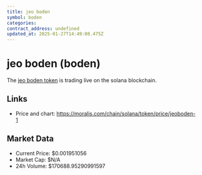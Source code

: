 ```yaml
---
title: jeo boden
symbol: boden
categories: 
contract_address: undefined
updated_at: 2025-01-27T14:49:08.475Z
---
```


# jeo boden (boden)
The [jeo boden token](https://moralis.com/chain/solana/token/price/jeoboden-1) is trading live on the solana blockchain.

## Links
- Price and chart: https://moralis.com/chain/solana/token/price/jeoboden-1

## Market Data
- Current Price: $0.001951056
- Market Cap: $N/A
- 24h Volume: $170688.95290991597
